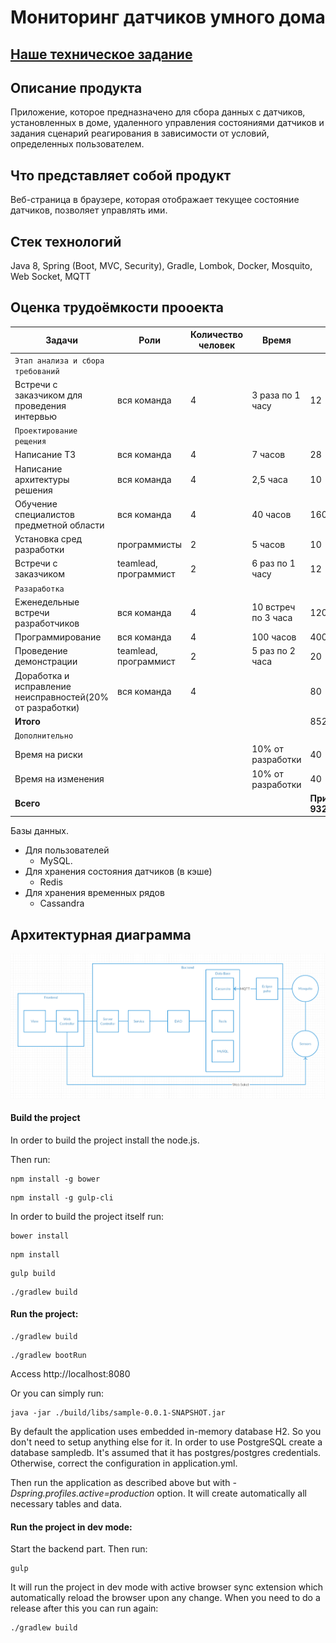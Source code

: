 # Мониторинг датчиков умного дома

## [Наше техническое задание](https://docs.google.com/document/d/1jECODOGwiMZTNoaF317uyLEgo2tcucP1GZAu7PmXeyc/edit?ts=5ba61bf8#)

## Описание продукта

Приложение, которое предназначено для сбора данных с датчиков, установленных в доме, удаленного управления состояниями датчиков и задания сценарий реагирования в зависимости от условий, определенных пользователем. 

## Что представляет собой продукт

Веб-страница в браузере, которая отображает текущее состояние датчиков, позволяет управлять ими.

## Стек технологий


 Java 8, Spring (Boot, MVC, Security), Gradle, Lombok, Docker, Mosquito, Web Socket, MQTT

## Оценка трудоёмкости прооекта

 Задачи | Роли | Количество человек | Время | Всего  
 --- | --- | --- | --- | ---
 `Этап анализа и сбора требований` | | | |
 Встречи с заказчиком для проведения интервью | вся команда | 4 | 3 раза по 1 часу | 12
 `Проектирование рещения` | | | |
 Написание ТЗ | вся команда | 4 | 7 часов | 28
 Написание архитектуры решения | вся команда | 4 | 2,5 часа | 10
 Обучение специалистов предметной области | вся команда | 4 | 40 часов |160 
 Установка сред разработки | программисты | 2 | 5 часов | 10
 Встречи с заказчиком | teamlead, программист | 2 | 6 раз по 1 часу | 12
 `Разаработка` | | | |
 Еженедельные встречи разработчиков | вся команда | 4 | 10 встреч по 3 часа | 120
 Программирование | вся команда | 4 | 100 часов | 400
 Проведение демонстрации | teamlead, программист | 2 | 5 раз по 2 часа | 20
 Доработка и исправление неисправностей(20% от разработки) | вся команда | 4 | | 80
 **Итого** | | | | 852
 `Дополнительно` | | | |
 Время на риски | | | 10% от разработки | 40
 Время на изменения | | | 10% от разработки | 40
 **Всего** | | | | **Приблизительно 932 часа**

  
 Базы данных.
 - Для пользователей
   - MySQL.
 - Для хранения состояния датчиков (в кэше)
   - Redis
 - Для хранения временных рядов
   - Cassandra 


## Архитектурная диаграмма

![Screenshot](https://github.com/YauheniReyantovich/SmartHouse/blob/master/src/main/resources/img/diagramm.png)


#### Build the project

In order to build the project install the node.js.

Then run:

```
npm install -g bower
```
```
npm install -g gulp-cli
```

In order to build the project itself run:

```
bower install
```
```
npm install
```
```
gulp build
```
```
./gradlew build
```

#### Run the project:

```
./gradlew build
```
```
./gradlew bootRun
```

Access http://localhost:8080

Or you can simply run:

```
java -jar ./build/libs/sample-0.0.1-SNAPSHOT.jar
```

By default the application uses embedded in-memory database H2. So you don't need to setup anything else for it.
In order to use PostgreSQL create a database sampledb.
It's assumed that it has postgres/postgres credentials. Otherwise, correct the configuration in application.yml.

Then run the application as described above but with _-Dspring.profiles.active=production_ option. It will create automatically all necessary tables and data.
 
#### Run the project in dev mode:

Start the backend part. Then run:
 
```
gulp
```

It will run the project in dev mode with active browser sync extension which automatically reload the browser upon any change. 
When you need to do a release after this you can run again:

```
./gradlew build
```

